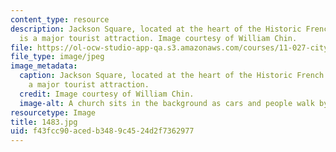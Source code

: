 ```yaml
---
content_type: resource
description: Jackson Square, located at the heart of the Historic French Quarter,
  is a major tourist attraction. Image courtesy of William Chin.
file: https://ol-ocw-studio-app-qa.s3.amazonaws.com/courses/11-027-city-to-city-comparing-researching-and-writing-about-cities-new-orleans-spring-2011/f43fcc90acedb3489c4524d2f7362977_1483.jpg
file_type: image/jpeg
image_metadata:
  caption: Jackson Square, located at the heart of the Historic French Quarter, is
    a major tourist attraction.
  credit: Image courtesy of William Chin.
  image-alt: A church sits in the background as cars and people walk by.
resourcetype: Image
title: 1483.jpg
uid: f43fcc90-aced-b348-9c45-24d2f7362977
---
```

